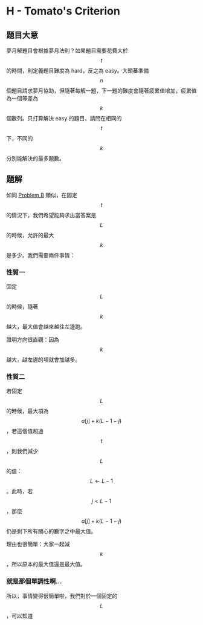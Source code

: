 # H - Tomato's Criterion

## 題目大意

夢月解題目會根據夢月法則？如果題目需要花費大於 $$t$$ 的時間，則定義題目難度為 hard，反之為 easy。大頭蕃準備 $$n$$ 個題目請求夢月協助，但隨著每解一題，下一題的難度會隨著疲累值增加，疲累值為一個等差為 $$k$$ 個數列。只打算解決 easy 的題目，請問在相同的 $$t$$ 下，不同的 $$k$$ 分別能解決的最多題數。

## 題解

如同 [Problem B](final/B.md) 類似，在固定 $$t$$ 的情況下，我們希望能夠求出當答案是 $$L$$ 的時候，允許的最大 $$k$$ 是多少。我們需要兩件事情：

### 性質一

固定 $$L$$ 的時候，隨著 $$k$$ 越大，最大值會越來越往左邊跑。

證明方向很直觀：因為 $$k$$ 越大，越左邊的項就會加越多。

### 性質二

若固定 $$L$$ 的時候，最大項為 $$a[j] + k(L-1-j)$$，若這個值超過 $$t$$，則我們減少 $$L$$ 的值：$$L\leftarrow L-1$$。此時，若 $$j < L-1$$，那麼 $$a[j] + k(L-1-j)$$ 仍是剩下所有關心的數字之中最大值。

理由也很簡單：大家一起減 $$k$$，所以原本的最大值還是最大值。

### 就是那個單調性啊...

所以，事情變得很簡單啦，我們對於一個固定的 $$L$$，可以知道